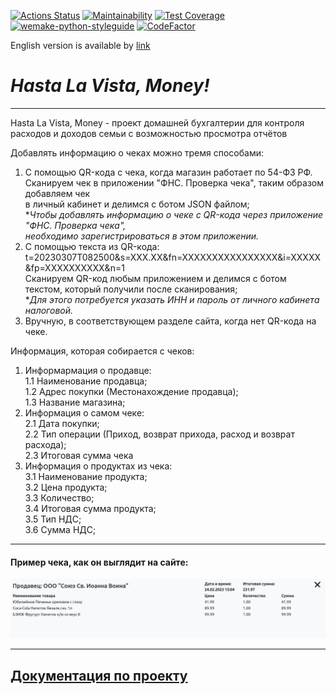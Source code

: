 [![Actions Status](https://github.com/TurtleOld/hasta-la-vista-money/workflows/hasta-la-vista-money/badge.svg)](https://github.com/TurtleOld/hasta-la-vista-money/actions)
[![Maintainability](https://api.codeclimate.com/v1/badges/cbd04aad36a00366e9ca/maintainability)](https://codeclimate.com/github/TurtleOld/hasta-la-vista-money/maintainability)
[![Test Coverage](https://api.codeclimate.com/v1/badges/cbd04aad36a00366e9ca/test_coverage)](https://codeclimate.com/github/TurtleOld/hasta-la-vista-money/test_coverage)
[![wemake-python-styleguide](https://img.shields.io/badge/style-wemake-000000.svg)](https://github.com/wemake-services/wemake-python-styleguide)
[![CodeFactor](https://www.codefactor.io/repository/github/turtleold/hasta-la-vista-money/badge)](https://www.codefactor.io/repository/github/turtleold/hasta-la-vista-money)

English version is available by [link](README_ENG.md)

# _Hasta La Vista, Money!_  

---------------------------------------------------------------------

Hasta La Vista, Money - проект домашней бухгалтерии для контроля расходов и доходов семьи с возможностью просмотра отчётов
  

Добавлять информацию о чеках можно тремя способами:   
1. С помощью QR-кода с чека, когда магазин работает по 54-ФЗ РФ.  
Сканируем чек в приложении "ФНС. Проверка чека", таким образом добавляем чек  
в личный кабинет и делимся с ботом JSON файлом;   
*_Чтобы добавлять информацию о чеке с QR-кода через приложение "ФНС. Проверка чека",   
необходимо зарегистрироваться в этом приложении._   
2. С помощью текста из QR-кода: t=20230307T082500&s=XXX.XX&fn=XXXXXXXXXXXXXXXX&i=XXXXX&fp=XXXXXXXXXX&n=1   
Сканируем QR-код любым приложением и делимся с ботом текстом, который получили после сканирования;   
*_Для этого потребуется указать ИНН и пароль от личного кабинета налоговой._   
3. Вручную, в соответствующем разделе сайта, когда нет QR-кода на чеке.  

Информация, которая собирается с чеков:
1. Информармация о продавце:  
1.1 Наименование продавца;  
1.2 Адрес покупки (Местонахождение продавца);  
1.3 Название магазина;
2. Информация о самом чеке:  
2.1 Дата покупки;  
2.2 Тип операции (Приход, возврат прихода, расход и возврат расхода);  
2.3 Итоговая сумма чека
3. Информация о продуктах из чека:  
3.1 Наименование продукта;  
3.2 Цена продукта;  
3.3 Количество;  
3.4 Итоговая сумма продукта;  
3.5 Тип НДС;  
3.6 Сумма НДС;
   


---
#### Пример чека, как он выглядит на сайте:  
![Example Receipt](static/img/example_receipt.jpg)

---

[Документация по проекту](https://hasta-la-vista-money.readthedocs.io)
----------------------------------------------------------------------
